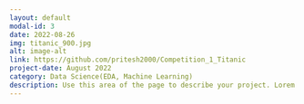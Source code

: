 ```yaml
---
layout: default
modal-id: 3
date: 2022-08-26
img: titanic_900.jpg
alt: image-alt
link: https://github.com/pritesh2000/Competition_1_Titanic
project-date: August 2022
category: Data Science(EDA, Machine Learning)
description: Use this area of the page to describe your project. Lorem ipsum dolor sit amet, consectetur adipisicing elit. Mollitia neque assumenda ipsam nihil, molestias magnam, recusandae quos quis inventore quisquam velit asperiores, vitae? Reprehenderit soluta, eos quod consequuntur itaque. Nam.
---
```

